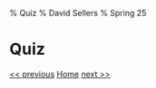 % Quiz
% David Sellers
% Spring 25

# Quiz

[<< previous](../unit2/day5.html) [Home](../algebra.html) [next >>](day7.html)
